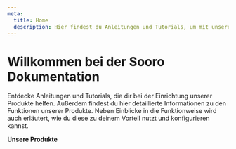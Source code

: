 ```yaml
---
meta:
  title: Home
  description: Hier findest du Anleitungen und Tutorials, um mit unseren Produkten zu starten. Zusätzlich stehen detailierte Informationen über alle Funktionen bereit. 📖
---
```


# Willkommen bei der Sooro Dokumentation

Entdecke Anleitungen und Tutorials, die dir bei der Einrichtung unserer Produkte helfen. Außerdem findest du hier detaillierte Informationen zu den Funktionen unserer Produkte. Neben Einblicke in die Funktionweise wird auch erläutert, wie du diese zu deinem Vorteil nutzt und konfigurieren kannst.

**Unsere Produkte**
